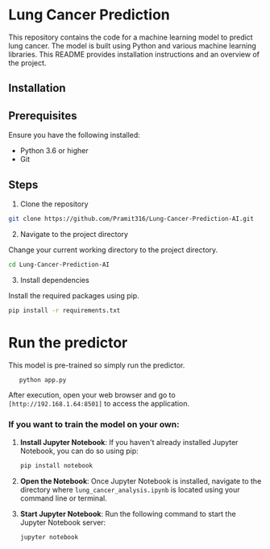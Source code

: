 # Lung Cancer Prediction

This repository contains the code for a machine learning model to predict lung cancer. The model is built using Python and various machine learning libraries. This README provides installation instructions and an overview of the project.

## Installation

## Prerequisites
Ensure you have the following installed:
- Python 3.6 or higher
- Git


## Steps
1. Clone the repository

```bash
git clone https://github.com/Pramit316/Lung-Cancer-Prediction-AI.git
```


2. Navigate to the project directory

Change your current working directory to the project directory.

```bash
cd Lung-Cancer-Prediction-AI
```



3. Install dependencies

Install the required packages using pip.
```bash
pip install -r requirements.txt
```



# Run the predictor
This model is pre-trained so simply run the predictor.
```bash
   python app.py
   ```
   After execution, open your web browser and go to `[http://192.168.1.64:8501]` to access the application.

   

### If you want to train the model on your own:

1. **Install Jupyter Notebook**: If you haven't already installed Jupyter Notebook, you can do so using pip:
   ```bash
   pip install notebook
   ```

2. **Open the Notebook**: Once Jupyter Notebook is installed, navigate to the directory where `lung_cancer_analysis.ipynb` is located using your command line or terminal.

3. **Start Jupyter Notebook**: Run the following command to start the Jupyter Notebook server:
   ```bash
   jupyter notebook
   ```
